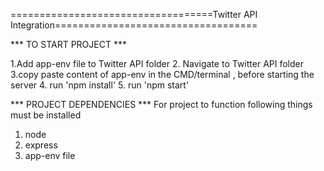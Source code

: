 ===================================Twitter API Integration===================================

*** TO START PROJECT ***

  1.Add app-env file to Twitter API folder
  2. Navigate to  Twitter API folder
  3.copy paste content of app-env in the CMD/terminal , before starting the server 
  4. run 'npm install'
  5. run 'npm start'


  *** PROJECT DEPENDENCIES ***
   For project to function following things must be installed
   1. node
   2. express
   3. app-env file
  
